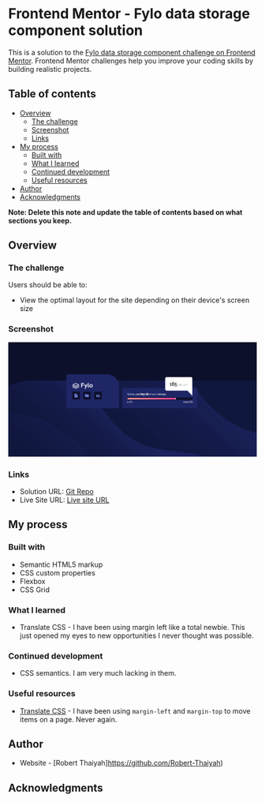 # Frontend Mentor - Fylo data storage component solution

This is a solution to the [Fylo data storage component challenge on Frontend Mentor](https://www.frontendmentor.io/challenges/fylo-data-storage-component-1dZPRbV5n). Frontend Mentor challenges help you improve your coding skills by building realistic projects. 

## Table of contents

- [Overview](#overview)
  - [The challenge](#the-challenge)
  - [Screenshot](#screenshot)
  - [Links](#links)
- [My process](#my-process)
  - [Built with](#built-with)
  - [What I learned](#what-i-learned)
  - [Continued development](#continued-development)
  - [Useful resources](#useful-resources)
- [Author](#author)
- [Acknowledgments](#acknowledgments)

**Note: Delete this note and update the table of contents based on what sections you keep.**

## Overview

### The challenge

Users should be able to:

- View the optimal layout for the site depending on their device's screen size

### Screenshot

![](./images/screenshot.png)

### Links

- Solution URL: [Git Repo](https://github.com/Robert-Thaiyah/flyo-data-storage-component)
- Live Site URL: [Live site URL](https://robert-thaiyah.github.io/flyo-data-storage-component/)

## My process

### Built with

- Semantic HTML5 markup
- CSS custom properties
- Flexbox
- CSS Grid
### What I learned
 - Translate CSS -  I have been using margin left like a total newbie. This just opened my eyes to new opportunities I never thought was possible. 

### Continued development
 - CSS semantics. I am very much lacking in them.

### Useful resources

- [Translate CSS](https://www.w3schools.com/cssref//css_pr_translate.php) - I have been using `margin-left` and `margin-top` to move items on a page. Never again.
## Author

- Website - [Robert Thaiyah]https://github.com/Robert-Thaiyah)


## Acknowledgments
